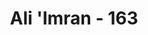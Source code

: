 ---
title: "Ali 'Imran - 163"
no: 163
arabic_no: ١٦٣
ayah: هُمْ دَرَجٰتٌ عِنْدَ اللّٰهِ ۗ وَاللّٰهُ بَصِيْرٌ ۢبِمَا يَعْمَلُوْنَ 
translation: "(Kedudukan) mereka itu bertingkat-tingkat di sisi Allah, dan Allah Maha Melihat apa yang mereka kerjakan."
tafsir: "Segenap makhluk Allah yang tampak dibagi kepada 3 macam jenis, ialah jenis nabatat (tumbuh-tumbuhan), jenis hayawanat (binatang) dan jenis jamadat (benda-benda mati). \n\nJenis nabatat ialah jenis tumbuh-tumbuhan baik yang tumbuh pada tanah atau air maupun yang tumbuh di tempat-tempat lain, misalnya pada dahan atau batang-batang kayu. Jenis hayawanat ialah jenis makhluk yang hidup bernyawa. Jenis jamadat ialah selain dari jenis nabatat dan hayawanat. Makhluk jenis hayawanat ada yang untuk kepentingan hidupnya dikaruniai akal dan pengertian, misalnya manusia dan ada yang tidak ialah jenis nabatat. Manusia semestinya dengan mempergunakan akal pikiran dan pengertiannya dapat membedakan antara yang baik dan yang buruk, antara yang bermanfaat dan yang mudarat.\n\nKemudian ia dapat memilih mana yang baik untuk kemaslahatan dirinya. Tetapi karena manusia itu juga diberi hawa nafsu, bila ia tidak pandai-pandai mengendalikannya, akan lebih banyak mengajak kepada keburukan dan kejahatan. Oleh karena itu jika manusia dalam mengarungi bahtera hidup dan kehidupannya tanpa pimpinan dan tuntunan seorang rasul, maka akan mengalami kekacauan, kerusakan dan kehancuran.\n\nHal ini telah dibuktikan oleh sejarah Nabi Adam. Artinya: setiap zaman fatrah (zaman vakum antara seorang rasul dengan rasul sesudahnya) manusia di bumi ini selalu mengalami kekacauan, keributan dan kehancuran, maka diutusnya seorang rasul adalah merupakan nikmat dan kebahagiaan bagi masyarakat manusia."
---
